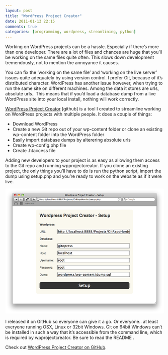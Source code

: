 ```yaml
---
layout: post
title: "WordPress Project Creator"
date: 2011-01-13 22:15
comments: true
categories: [programming, wordpress, streamlining, python]
---
```


Working on WordPress projects can be a hassle. Especially if there’s more than one developer. There are a lot of files and chances are huge that you’ll be working on the same files quite often. This slows down development tremendously, not to mention the annoyance it causes.

<!-- more -->

You can fix the ‘working on the same file’ and ‘working on the live server’ issues quite adequately by using version control. I prefer Git, because of it’s distributed character. WordPress has another issue however, when trying to run the same site on different machines. Among the data it stores are urls, absolute urls.. This means that if you’d load a database dump from a live WordPress site into your local install, nothing will work correctly.

[WordPress Project Creator](https://github.com/boyvanamstel/Wordpress-Project-Creator) [github] is a tool I created to streamline working on WordPress projects with multiple people. It does a couple of things:

* Download WordPress
* Create a new Git repo out of your wp-content folder
or clone an existing wp-content folder into the WordPress folder
* Easily import database dumps by alterering absolute urls
* Create wp-config.php file
* Create .htaccess file

Adding new developers to your project is as easy as allowing them access to the Git repo and running wpprojectcreator. If  you clone an existing project, the only things you’ll have to do is run the python script, import the dump using setup.php and you’re ready to work on the website as if it were live.

![Wordpress Project Creator](/assets/blog/wpprojectcreator/wpprojectcreator.png)

I released it on GitHub so everyone can give it a go. Or everyone.. at least everyone running OSX, Linux or 32bit Windows. Git on 64bit Windows can’t be installed in such a way that it’s accessible from the command line, which is required by wpprojectcreator. Be sure to read the README  .

Check out [WordPress Project Creator on GitHub](https://github.com/boyvanamstel/Wordpress-Project-Creator).
